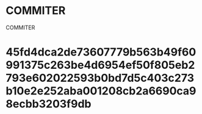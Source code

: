# COMMITER
COMMITER






# 45fd4dca2de73607779b563b49f60991375c263be4d6954ef50f805eb2793e602022593b0bd7d5c403c273b10e2e252aba001208cb2a6690ca98ecbb3203f9db
